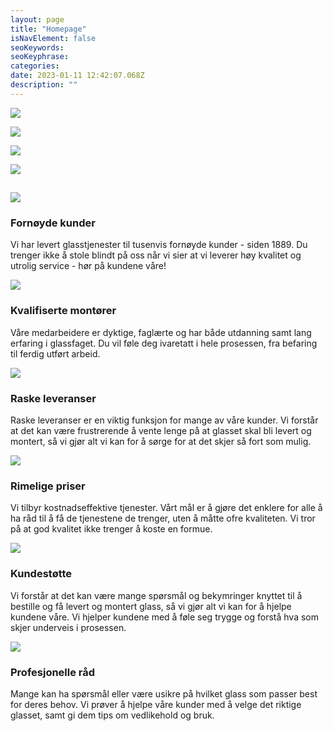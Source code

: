 ```yaml
---
layout: page
title: "Homepage"
isNavElement: false
seoKeywords: 
seoKeyphrase: 
categories: 
date: 2023-01-11 12:42:07.068Z
description: ""
---
```


![](https://cdn.sanity.io/images/csbn9wp4/transformed-data/c7f290476d4a8dbf9efcbaeb08507e279748c3a5-2965x2965.jpg)

![](https://cdn.sanity.io/images/csbn9wp4/transformed-data/1245bd50fca3dc00ada978f7d6f89588446a79e1-1279x853.jpg)

![](https://cdn.sanity.io/images/csbn9wp4/transformed-data/4eb3ccb5cee09d81467c2435c1f436818a87239d-1920x1080.jpg)

![](https://cdn.sanity.io/images/csbn9wp4/transformed-data/f2c57b6e29a5c72b8c77b0b6ccb4bda6c7ed8934-1980x1288.jpg)



## 

![](https://cdn.sanity.io/images/csbn9wp4/transformed-data/c9963db696df16b7119a166297d994acbb9789b6-24x24.svg)

### Fornøyde kunder

Vi har levert glasstjenester til tusenvis fornøyde kunder - siden 1889. Du trenger ikke å stole blindt på oss når vi sier at vi leverer høy kvalitet og utrolig service - hør på kundene våre!



![](https://cdn.sanity.io/images/csbn9wp4/transformed-data/1f70fd5618245b5e6ced2ac312fb7185bcc7110d-24x24.svg)

### Kvalifiserte montører

Våre medarbeidere er dyktige, faglærte og har både utdanning samt lang erfaring i glassfaget. Du vil føle deg ivaretatt i hele prosessen, fra befaring til ferdig utført arbeid.



![](https://cdn.sanity.io/images/csbn9wp4/transformed-data/094b5bb56bf696a8d2f90a10182da7f3fe6a1fdc-512x512.svg)

### Raske leveranser

Raske leveranser er en viktig funksjon for mange av våre kunder. Vi forstår at det kan være frustrerende å vente lenge på at glasset skal bli levert og montert, så vi gjør alt vi kan for å sørge for at det skjer så fort som mulig.



![](https://cdn.sanity.io/images/csbn9wp4/transformed-data/86cee924d9eee78e1f86f639230d4c0945a3bbb8-20x20.svg)

### Rimelige priser

Vi tilbyr kostnadseffektive tjenester. Vårt mål er å gjøre det enklere for alle å ha råd til å få de tjenestene de trenger, uten å måtte ofre kvaliteten. Vi tror på at god kvalitet ikke trenger å koste en formue.





![](https://cdn.sanity.io/images/csbn9wp4/transformed-data/81cc3860e0907d19f1631a794b148077d1340cca-24x24.svg)

### Kundestøtte

Vi forstår at det kan være mange spørsmål og bekymringer knyttet til å bestille og få levert og montert glass, så vi gjør alt vi kan for å hjelpe kundene våre. Vi hjelper kundene med å føle seg trygge og forstå hva som skjer underveis i prosessen.



![](https://cdn.sanity.io/images/csbn9wp4/transformed-data/8d148e5524a4cb3f5f7b3edbb5f491d501f4ae44-24x24.svg)

### Profesjonelle råd

Mange kan ha spørsmål eller være usikre på hvilket glass som passer best for deres behov. Vi prøver å hjelpe våre kunder med å velge det riktige glasset, samt gi dem tips om vedlikehold og bruk.
